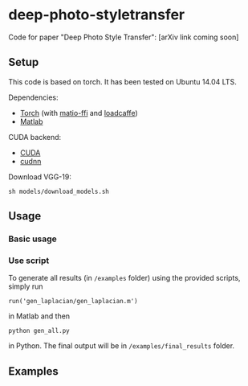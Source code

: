 # deep-photo-styletransfer
Code for paper "Deep Photo Style Transfer": [arXiv link coming soon]


## Setup
This code is based on torch. It has been tested on Ubuntu 14.04 LTS. 

Dependencies:
* [Torch](https://github.com/torch/torch7) (with [matio-ffi](https://github.com/soumith/matio-ffi.torch) and [loadcaffe](https://github.com/szagoruyko/loadcaffe))
* [Matlab](https://www.mathworks.com/)

CUDA backend:
* [CUDA](https://developer.nvidia.com/cuda-downloads)
* [cudnn](https://developer.nvidia.com/cudnn)

Download VGG-19:
```
sh models/download_models.sh
```


## Usage
### Basic usage

### Use script 
To generate all results (in ``/examples`` folder) using the provided scripts, simply run 
```
run('gen_laplacian/gen_laplacian.m')
```
in Matlab and then
```
python gen_all.py
```
in Python. The final output will be in ``/examples/final_results`` folder.




## Examples












